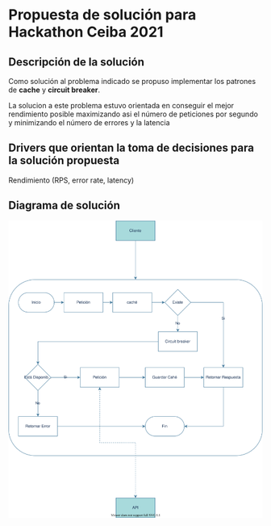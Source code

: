# Propuesta de solución para Hackathon Ceiba 2021

## Descripción de la solución 

Como solución al problema indicado se propuso implementar los patrones de **cache** y **circuit breaker**. 

La solucion a este problema estuvo orientada en conseguir el mejor rendimiento posible maximizando asi el número de peticiones por segundo y minimizando el número de errores y la latencia

## Drivers que orientan la toma de decisiones para la solución propuesta

Rendimiento (RPS, error rate, latency)

## Diagrama de solución 

![Diagrama componentes!](./docs/solucion.drawio.svg "Diagrama de Solución")